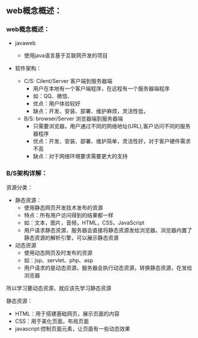 ## web概念概述：

### web概念概述：

* javaweb
    * 使用java语言基于互联网开发的项目

* 软件架构：
    * C/S:  Cilent/Server 客户端到服务器端
        * 用户在本地有一个客户端程序，在远程有一个服务器端程序
        * 如：QQ、微信、
        * 优点：用户体验较好
        * 缺点：开发、安装、部署、维护麻烦，灵活性低，
    * B/S:  browser/Server 浏览器端到服务器端
        * 只需要浏览器，用户通过不同的网络地址(URL),客户访问不同的服务器程序
        * 优点：开发、安装、部署、维护简单，灵活性好，对于客户硬件需求不高
        * 缺点：对于网络环境要求需要更大的支持

### B/S架构详解：

资源分类：

* 静态资源：
    * 使用静态网页开发技术发布的资源
    * 特点：所有用户访问得到的结果都一样
    * 如：文本，图片，音频，HTML，CSS，JavaScript
    * 用户请求静态资源，服务器会直接将静态资源发给浏览器。浏览器内置了静态资源的解析引擎，可以展示静态资源
* 动态资源
    * 使用动态网页及时发布的资源
    * 如：jsp、servlet、php、asp
    * 用户请求的是动态资源，服务器会执行动态资源，转换静态资源，在发给浏览器

所以学习要动态资源，就应该先学习静态资源

静态资源：

* HTML：用于搭建基础网页，展示页面的内容
* CSS：用于美化页面，布局页面
* javascript:控制页面元素，让页面有一些动态效果

























